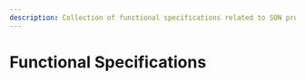 ```yaml
---
description: Collection of functional specifications related to SON project
---
```


# Functional Specifications

## 

